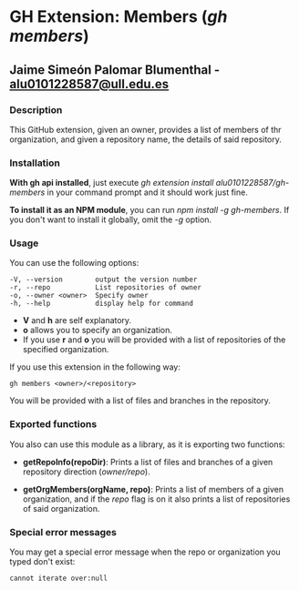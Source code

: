# GH Extension: Members (_gh members_)

## Jaime Simeón Palomar Blumenthal - alu0101228587@ull.edu.es

### **Description**

This GitHub extension, given an owner, provides a list of members of thr organization, and given a repository name, the details of said repository.


### **Installation**

**With gh api installed**, just execute _gh extension install alu0101228587/gh-members_ in your command prompt and it should work just fine.

**To install it as an NPM module**, you can run _npm install -g gh-members_. If you don't want to install it globally, omit the _-g_ option.


### **Usage**

You can use the following options:

```
-V, --version        output the version number
-r, --repo           List repositories of owner
-o, --owner <owner>  Specify owner
-h, --help           display help for command
```

* **V** and **h** are self explanatory.
* **o** allows you to specify an organization.
* If you use **r** and **o** you will be provided with a list of repositories of the specified organization.

If you use this extension in the following way:

```
gh members <owner>/<repository>
```

You will be provided with a list of files and branches in the repository.

### **Exported functions**

You also can use this module as a library, as it is exporting two functions:

* **getRepoInfo(repoDir)**: Prints a list of files and branches of a given repository direction (_owner/repo_).

* **getOrgMembers(orgName, repo)**: Prints a list of members of a given organization, and if the _repo_ flag is on it also prints a list of repositories of said organization.


### **Special error messages**

You may get a special error message when the repo or organization you typed don't exist:

```
cannot iterate over:null
```